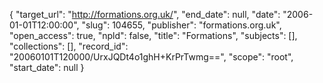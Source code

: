 {
  "target_url": "http://formations.org.uk/", 
  "end_date": null, 
  "date": "2006-01-01T12:00:00", 
  "slug": 104655, 
  "publisher": "formations.org.uk", 
  "open_access": true, 
  "npld": false, 
  "title": "Formations", 
  "subjects": [], 
  "collections": [], 
  "record_id": "20060101T120000/UrxJQDt4o1ghH+KrPrTwmg==", 
  "scope": "root", 
  "start_date": null
}

